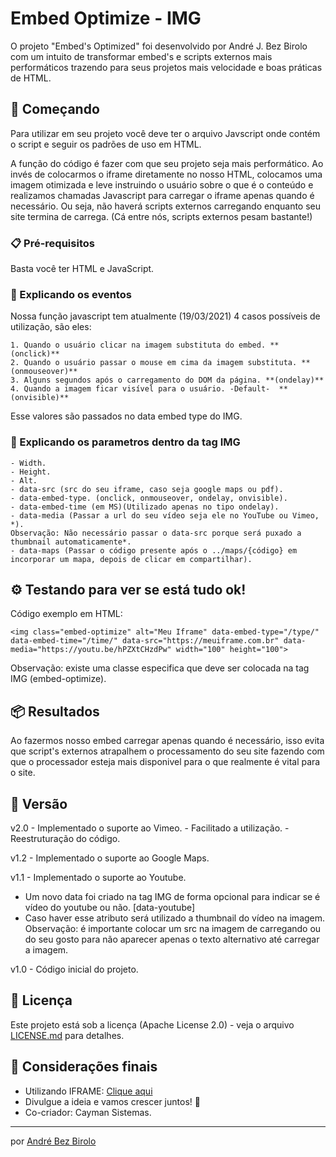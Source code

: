 # Embed Optimize - IMG

O projeto "Embed's Optimized" foi desenvolvido por André J. Bez Birolo com um intuito de transformar embed's e scripts externos mais performáticos trazendo para seus projetos mais velocidade e boas práticas de HTML.


## 🚀 Começando

Para utilizar em seu projeto você deve ter o arquivo Javscript onde contém o script e seguir os padrões de uso em HTML.

A função do código é fazer com que seu projeto seja mais performático. Ao invés de colocarmos o iframe diretamente no nosso HTML, colocamos uma imagem otimizada e leve instruindo o usuário sobre o que é o conteúdo e realizamos chamadas Javascript para carregar o iframe apenas quando é necessário. Ou seja, não haverá scripts externos carregando enquanto seu site termina de carrega. (Cá entre nós, scripts externos pesam bastante!)


### 📋 Pré-requisitos

Basta você ter HTML e JavaScript.


### 🔧 Explicando os eventos 

Nossa função javascript tem atualmente (19/03/2021) 4 casos possíveis de utilização, são eles:

```
1. Quando o usuário clicar na imagem substituta do embed. **(onclick)**
2. Quando o usuário passar o mouse em cima da imagem substituta. **(onmouseover)**
3. Alguns segundos após o carregamento do DOM da página. **(ondelay)**
4. Quando a imagem ficar visível para o usuário. -Default-  **(onvisible)**
```
Esse valores são passados no data embed type do IMG.

### 🔧 Explicando os parametros dentro da tag IMG

```
- Width.
- Height.
- Alt.
- data-src (src do seu iframe, caso seja google maps ou pdf).
- data-embed-type. (onclick, onmouseover, ondelay, onvisible).
- data-embed-time (em MS)(Utilizado apenas no tipo ondelay).
- data-media (Passar a url do seu vídeo seja ele no YouTube ou Vimeo, *).
Observação: Não necessário passar o data-src porque será puxado a thumbnail automaticamente*.
- data-maps (Passar o código presente após o ../maps/{código} em incorporar um mapa, depois de clicar em compartilhar).
```

## ⚙️ Testando para ver se está tudo ok!

Código exemplo em HTML:
```
<img class="embed-optimize" alt="Meu Iframe" data-embed-type="/type/" data-embed-time="/time/" data-src="https://meuiframe.com.br" data-media="https://youtu.be/hPZXtCHzdPw" width="100" height="100">
```
Observação: existe uma classe especifica que deve ser colocada na tag IMG (embed-optimize).

## 📦 Resultados

Ao fazermos nosso embed carregar apenas quando é necessário, isso evita que script's externos atrapalhem o processamento do seu site fazendo com que o processador esteja mais disponivel para o que realmente é vital para o site. 


## 📌 Versão
v2.0 - Implementado o suporte ao Vimeo.
     - Facilitado a utilização.
     - Reestruturação do código.

v1.2 - Implementado o suporte ao Google Maps.

v1.1 - Implementado o suporte ao Youtube.

- Um novo data foi criado na tag IMG de forma opcional para indicar se é vídeo do youtube ou não. [data-youtube]
- Caso haver esse atributo será utilizado a thumbnail do vídeo na imagem. Observação: é importante colocar um src na imagem de carregando ou do seu gosto para não aparecer apenas o texto alternativo até carregar a imagem.


v1.0 - Código inicial do projeto.

## 📄 Licença

Este projeto está sob a licença (Apache License 2.0) - veja o arquivo [LICENSE.md](https://github.com/AndreBezBirolo/embed-optimize-open-source/blob/main/LICENSE) para detalhes.

## 🎁 Considerações finais

* Utilizando IFRAME: [Clique aqui](https://github.com/AndreBezBirolo/embed-optimize-open-source/tree/iframeAlternative)
* Divulgue a ideia e vamos crescer juntos! 📢
* Co-criador: Cayman Sistemas.

---
por [André Bez Birolo](https://gist.github.com/AndreBezBirolo) 
